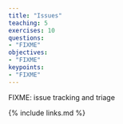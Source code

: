 ```yaml
---
title: "Issues"
teaching: 5
exercises: 10
questions:
- "FIXME"
objectives:
- "FIXME"
keypoints:
- "FIXME"
---
```


FIXME: issue tracking and triage

{% include links.md %}
